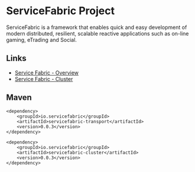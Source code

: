 # ServiceFabric Project

ServiceFabric is a framework that enables quick and easy development of modern distributed, resilient, scalable reactive applications such as on-line gaming, eTrading and Social.

## Links

* [Service Fabric - Overview](http://servicefabric.io/)
* [Service Fabric - Cluster](http://servicefabric.io/Cluster.html)

## Maven

``` maven
<dependency>
	<groupId>io.servicefabric</groupId>
	<artifactId>servicefabric-transport</artifactId>
	<version>0.0.3</version>
</dependency>
```

``` maven
<dependency>
	<groupId>io.servicefabric</groupId>
	<artifactId>servicefabric-cluster</artifactId>
	<version>0.0.3</version>
</dependency>
```
